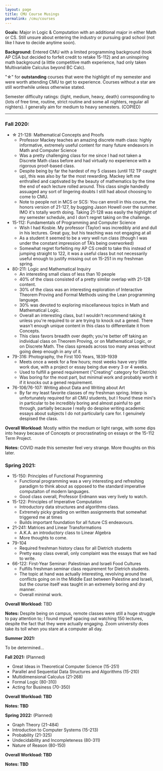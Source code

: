 ```yaml
---
layout: page
title: CMU Course Musings
permalink: /cmu/courses
---
```


<!---Taking inspiration from Max Slater's blog and Wan Shen Lim's blog, these are my thoughts 
about the courses I have taken at CMU so far. --->

**Goals:** Major in Logic & Computation with an additional major in either Math or CS.
Still unsure about entering the industry or pursuing grad school (not like I have to 
decide anytime soon).

**Background:** Entered CMU with a limited programming background (took AP CSA 
but decided to forfeit credit to retake 15-112) and an uninspiring math background 
(a little competitive math experience, had only taken Multivariable Calculus beyond BC Calc).

"☆" for **outstanding** courses that were the highlight of my semester and were worth attending 
CMU to get to experience. Courses without a star are still worthwhile unless otherwise stated. 

Semester difficulty ratings: {light, medium, heavy, death} corresponding to {lots of free time, 
routine, strict routine and some all nighters, regular all nighters}. I generally aim for 
medium to heavy semesters. (COPIED)

---

### Fall 2020:

- ☆ 21-128: Mathematical Concepts and Proofs
    - Professor Mackey teaches an amazing discrete math class: highly informative, extremely useful 
        content for many future endeavors in Math and Computer Science
    - Was a pretty challenging class for me since I had not taken a Discrete Math class before
      and had virtually no experience with a rigorous proof-based class.
    - Despite being by far the hardest of my 5 classes (until 112 TP caught up), this was 
        also by far the most rewarding. Mackey left me enthralled and captivated by the beauty of mathematics 
        by the time the end of each lecture rolled around. This class single handedly assuaged any sort of 
        lingering doubts I still had about choosing to come to CMU.
    - Note to people not in MCS or SCS: You can enroll in this course, the honors version of 21-127, 
        by bugging Jason Howell over the summer. IMO it's totally worth doing. Taking 21-128 was easily 
        the highlight of my semester schedule, and I don't regret taking on the challenge.
- 15-112: Fundamentals of Programming and Computer Science
    - Wish I had Kosbie. My professor (Taylor) was incredibly arid and dull in his lectures. 
    Great guy, but his teaching was not engaging at all
    - As a student it seemed to be a very well run class (though I was under the constant impression of TA’s being overworked)
    - Somewhat regret forfeiting my AP CS credit to take this instead of jumping 
    straight to 122, it was a useful class but not necessarily useful enough to justify missing out on 15-251 in my freshman spring.
- 80-211: Logic and Mathematical Inquiry
    - An interesting small class of less than 10 people
    - 40% of the class consisted of a pretty similar overlap with 21-128 content.
    - 30% of the class was an interesting exploration of Interactive Theorem Proving
        and Formal Methods using the Lean programming language. 
    - 30% was devoted to exploring miscellaneous topics in Math and Mathematical Logic.
    - Overall an interesting class, but I wouldn't recommend taking it unless you're
        required to or are trying to knock out a gened. There wasn't enough unique 
        content in this class to differentiate it from Concepts. 
    - This class favors breadth over depth; you're better off taking an individual 
        class on Theorem Proving, or on Mathematical Logic, or on Discrete Math. 
        The class spreads across too many areas without going deep enough in any of it.
- 79-316: Photography, the First 100 Years, 1839-1939
    - Meets once a week for a few hours; most weeks have very little work due, with a project or essay being due every 3 or 4 weeks.
    - Used to fulfill a gened requirement ("Creating" category for Dietrich)
    - Was boring for the most part, but minimal work and probably worth it if it knocks
        out a gened requirement. 
- 76-106/76-107: Writing about Data and Writing about Art
    - By far my least favorite classes of my freshman spring. Interp is unfortunately required for 
        all CMU students, but I found these mini's in particular to be incredibly boring and almost 
        painful to get through, partially because I really do despise writing academic essays about 
        subjects I do not particularly care for. I genuinely despised the class.

**Overall Workload:** Mostly within the medium or light range, with some dips into heavy because of Concepts or procrastinating on essays or the 15-112 Term Project.

**Notes:** COVID made this semester feel very strange. More thoughts on this later. 

### Spring 2021:

- 15-150: Principles of Functional Programming
    - Functional programming was a very interesting and refreshing paradigm to 
        think about as opposed to the standard imperative computaiton of modern
        languages. 
    - Good class overall, Professor Erdmann was very lively to watch. 
- 15-122: Principles of Imperative Computation
    - Introductory data structures and algorithms class.
    - Extremely picky grading on written assignments that somewhat triggered me at times
    - Builds important foundation for all future CS endeavours. 
- 21-241: Matrices and Linear Transformations
    - A.K.A. an introductory class to Linear Algebra
    - More thoughts to come.
- 79-104
    - Required freshman history class for all Dietrich students
    - Pretty easy class overall, only complaint was the essays that we had to write. 
- 66-122: First-Year Seminar: Palestinian and Israeli Food Cultures
    - Fulfills freshman seminar class requirement for Dietrich students. 
    - The topic at hand was actually interesting, revolving around the conflicts going on in 
        the Middle East between Palestine and Israeli, but the course itself was taught
        in an extremely boring and dry manner. 
    - Overall minimal work. 

**Overall Workload:** TBD

**Notes:** Despite being on campus, remote classes were still a huge struggle to pay attention to;
I found myself spacing out watching 150 lectures, despite the fact that they were actually engaging. 
Zoom university does take its toll when you stare at a computer all day. 

**Summer 2021:**

To be determined...

**Fall 2021:** (Planned)

- Great Ideas in Theoretical Computer Science (15-251)
- Parallel and Sequential Data Structures and Algorithms (15-210)
- Multidimensional Calculus (21-268)
- Formal Logic (80-310)
- Acting for Business (70-350)

**Overall Workload: TBD**

**Notes: TBD**

**Spring 2022:** (Planned)

- Graph Theory (21-484)
- Introduction to Computer Systems (15-213)
- Probability (21-325)
- Undecidability and Incompleteness (80-311)
- Nature of Reason (80-150)

**Overall Workload: TBD**

**Notes: TBD**